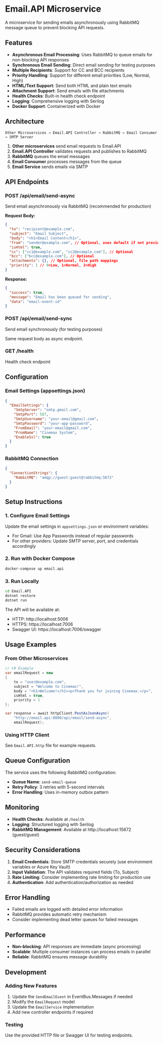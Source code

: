 # Email.API Microservice

A microservice for sending emails asynchronously using RabbitMQ message queue to prevent blocking API requests.

## Features

- **Asynchronous Email Processing**: Uses RabbitMQ to queue emails for non-blocking API responses
- **Synchronous Email Sending**: Direct email sending for testing purposes
- **Multiple Recipients**: Support for CC and BCC recipients
- **Priority Handling**: Support for different email priorities (Low, Normal, High)
- **HTML/Text Support**: Send both HTML and plain text emails
- **Attachment Support**: Send emails with file attachments
- **Health Checks**: Built-in health check endpoint
- **Logging**: Comprehensive logging with Serilog
- **Docker Support**: Containerized with Docker

## Architecture

```
Other Microservices → Email.API Controller → RabbitMQ → Email Consumer → SMTP Server
```

1. **Other microservices** send email requests to Email.API
2. **Email.API Controller** validates requests and publishes to RabbitMQ
3. **RabbitMQ** queues the email messages
4. **Email Consumer** processes messages from the queue
5. **Email Service** sends emails via SMTP

## API Endpoints

### POST /api/email/send-async
Send email asynchronously via RabbitMQ (recommended for production)

**Request Body:**
```json
{
  "to": "recipient@example.com",
  "subject": "Email Subject",
  "body": "<h1>Email Content</h1>",
  "from": "sender@example.com", // Optional, uses default if not provided
  "isHtml": true,
  "cc": ["cc1@example.com", "cc2@example.com"], // Optional
  "bcc": ["bcc@example.com"], // Optional
  "attachments": {}, // Optional, file path mappings
  "priority": 1 // 0=Low, 1=Normal, 2=High
}
```

**Response:**
```json
{
  "success": true,
  "message": "Email has been queued for sending",
  "data": "email-event-id"
}
```

### POST /api/email/send-sync
Send email synchronously (for testing purposes)

Same request body as async endpoint.

### GET /health
Health check endpoint

## Configuration

### Email Settings (appsettings.json)
```json
{
  "EmailSettings": {
    "SmtpServer": "smtp.gmail.com",
    "SmtpPort": 587,
    "SmtpUsername": "your-email@gmail.com",
    "SmtpPassword": "your-app-password",
    "FromEmail": "your-email@gmail.com",
    "FromName": "Cinemax System",
    "EnableSsl": true
  }
}
```

### RabbitMQ Connection
```json
{
  "ConnectionStrings": {
    "RabbitMQ": "amqp://guest:guest@rabbitmq:5672"
  }
}
```

## Setup Instructions

### 1. Configure Email Settings
Update the email settings in `appsettings.json` or environment variables:
- For Gmail: Use App Passwords instead of regular passwords
- For other providers: Update SMTP server, port, and credentials accordingly

### 2. Run with Docker Compose
```bash
docker-compose up email.api
```

### 3. Run Locally
```bash
cd Email.API
dotnet restore
dotnet run
```

The API will be available at:
- HTTP: http://localhost:5006
- HTTPS: https://localhost:7006
- Swagger UI: https://localhost:7006/swagger

## Usage Examples

### From Other Microservices

```csharp
// C# Example
var emailRequest = new
{
    to = "user@example.com",
    subject = "Welcome to Cinemax!",
    body = "<h1>Welcome!</h1><p>Thank you for joining Cinemax.</p>",
    isHtml = true,
    priority = 1
};

var response = await httpClient.PostAsJsonAsync(
    "http://email.api:8080/api/email/send-async", 
    emailRequest);
```

### Using HTTP Client
See `Email.API.http` file for example requests.

## Queue Configuration

The service uses the following RabbitMQ configuration:
- **Queue Name**: `send-email-queue`
- **Retry Policy**: 3 retries with 5-second intervals
- **Error Handling**: Uses in-memory outbox pattern

## Monitoring

- **Health Checks**: Available at `/health`
- **Logging**: Structured logging with Serilog
- **RabbitMQ Management**: Available at http://localhost:15672 (guest/guest)

## Security Considerations

1. **Email Credentials**: Store SMTP credentials securely (use environment variables or Azure Key Vault)
2. **Input Validation**: The API validates required fields (To, Subject)
3. **Rate Limiting**: Consider implementing rate limiting for production use
4. **Authentication**: Add authentication/authorization as needed

## Error Handling

- Failed emails are logged with detailed error information
- RabbitMQ provides automatic retry mechanism
- Consider implementing dead letter queues for failed messages

## Performance

- **Non-blocking**: API responses are immediate (async processing)
- **Scalable**: Multiple consumer instances can process emails in parallel
- **Reliable**: RabbitMQ ensures message durability

## Development

### Adding New Features
1. Update the `SendEmailEvent` in EventBus.Messages if needed
2. Modify the `EmailRequest` model
3. Update the `EmailService` implementation
4. Add new controller endpoints if required

### Testing
Use the provided HTTP file or Swagger UI for testing endpoints.


